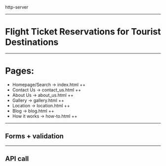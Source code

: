 http-server

---
# Flight Ticket Reservations for Tourist Destinations

---
# Pages:

- Homepage/Search -> index.html ++
- Contact Us      -> contact_us.html ++
- About Us        -> about_us.html ++
- Gallery         -> gallery.html ++
- Location        -> location.html ++
- Blog            -> blog.html ++
- How it works    -> how-to.html ++


---
## Forms + validation

---
## API call